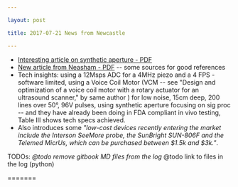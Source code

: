 ```yaml
---

layout: post

title: 2017-07-21 News from Newcastle

---
```



-   [Interesting article on synthetic aperture -
    PDF](/include/biblio/burckhardt1974.pdf)
-   [New article from Neasham -
    PDF](/include/biblio/10.1109@TBCAS.2017.2695240.pdf) -- some sources
    for good references
-   Tech insights: using a 12Msps ADC for a 4MHz piezo and a 4 FPS -
    software limited, using a Voice Coil Motor (VCM -- see "Design and
    optimization of a voice coil motor with a rotary actuator for an
    ultrasound scanner," by same author ) for low noise, 15cm deep, 200
    lines over 50°, 96V pulses, using synthetic aperture focusing on sig
    proc -- and they have already been doing in FDA compliant in vivo
    testing, Table III shows tech specs achieved.
-   Also introduces some *"low-cost devices recently entering the market
    include the Interson SeeMore probe, the SunBright SUN-806F and the
    Telemed MicrUs, which can be purchased between \$1.5k and \$3k."*.

TODOs: *@todo remove gitbook MD files from the log* @todo link to files
in the log (python)

=======

